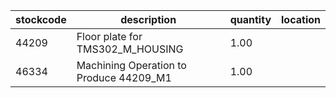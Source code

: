 |stockcode|description|quantity|location|
|---------|-----------|--------|--------|
|44209|Floor plate for TMS302_M_HOUSING|1.00||
|46334|Machining Operation to Produce 44209_M1|1.00||
